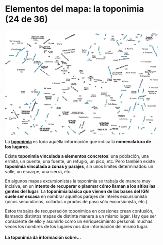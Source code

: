 # Elementos del mapa: la toponimia (24 de 36)

![Toponimia](img/Toponimia.jpg)La [**toponimia**](http://es.wikipedia.org/wiki/Toponimia "Toponimia en Wikipedia") es toda aquélla información que indica la **nomenclatura de los lugares**.

Existe **toponimia vinculada a elementos concretos**: una población, una ermita, un puente, una fuente, un refugio, un pico, etc. Pero también existe **toponimia vinculada a zonas y parajes**, sin unos límites determinados: un valle, un escarpe, una sierra, etc.

En algunos mapas excursionistas la toponimia se trabaja de manera muy incisiva, en un i**ntento de recuperar o plasmar cómo llaman a los sitios las gentes del lugar**. La **toponimia básica que vienen de las bases del IGN suele ser escasa** en nombrar aquéllos parajes de interés excursionista (picos secundarios, collados o prados de paso sólo excursionista, etc.).

Estos trabajos de recuperación toponímica en ocasiones crean confusión, llamando distintos mapas de distinta manera a un mismo lugar. Hay que ser consciente de ello y asumirlo como un enriquecimiento personal: muchas veces los nombres de los lugares nos dan información del mismo lugar.

#### La toponimia da información sobre...